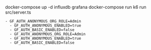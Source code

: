 docker-compose up -d influxdb grafana
docker-compose run k6 run src/server.ts


    - GF_AUTH_ANONYMOUS_ORG_ROLE=Admin
      - GF_AUTH_ANONYMOUS_ENABLED=true
      - GF_AUTH_BASIC_ENABLED=false  
      - GF_AUTH_ANONYMOUS_ORG_ROLE=Admin
      - GF_AUTH_ANONYMOUS_ENABLED=true
      - GF_AUTH_BASIC_ENABLED=false